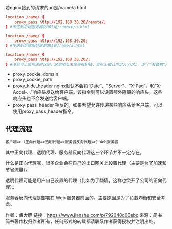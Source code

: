 若nginx接到的请求的uri是/name/a.html

``` conf
location /name/ {
    proxy_pass http://192.168.30.20/remote/;
} #传送到后端服务器的URI是/remote/a.html

location /name/ {
    proxy_pass http://192.168.30.20;
} #传送到后端服务器的URI是/name/a.html

location /name/ {
    proxy_pass http://192.168.30.20/;
} #注意与上面用法的区别，这里地址末尾带有斜线，实际上被认为定义了URI，该“/”会替换“/name/"，传送到后端服务器的URI是/a.html。
```


- proxy_cookie_domain
- proxy_cookie_path
- proxy_hide_header
 nginx默认不会将“Date”、“Server”、“X-Pad”，和“X-Accel-...”响应头发送给客户端。该指令则可以设置额外隐藏的响应头，这些响应头也不会发送给客户端。
- proxy_pass_header 
相反的，如果希望允许传递某些响应头给客户端，可以使用proxy_pass_header指令。



## 代理流程
`客户端=>（正向代理=>透明代理=>服务器反向代理=>）Web服务器`

其中正向代理、透明代理、服务器反向代理这三个环节并不一定存在。

什么是正向代理呢，很多企业会在自己的出口网关上设置代理（主要是为了加速和节省流量）。

透明代理可能是用户自己设置的代理（比如为了翻墙，这样也绕开了公司的正向代理）。

服务器反向代理是部署在 Web 服务器前面的，主要原因是为了负载均衡和安全考虑。

作者：虞大胆
链接：https://www.jianshu.com/p/792048d08ebc
來源：简书
简书著作权归作者所有，任何形式的转载都请联系作者获得授权并注明出处。
